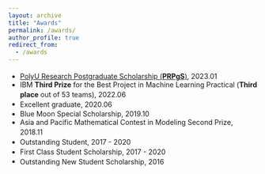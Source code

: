 ```yaml
---
layout: archive
title: "Awards"
permalink: /awards/
author_profile: true
redirect_from:
  - /awards
---
```


+ [PolyU Research Postgraduate Scholarship (**PRPgS**)](https://www.polyu.edu.hk/comp/study/research-postgraduate-programme/phd-and-mphil-in-computing/), 2023.01 <img src='/images/polyu_logo.png' style='width: 1.2em;'>
+ IBM **Third Prize** for the Best Project in Machine Learning Practical (**Third place** out of 53 teams), 2022.06 <img src='/images/uoe_log.png' style='width: 1.2em;'>
+ Excellent graduate, 2020.06 <img src='/images/whu_logo.png' style='width: 1.2em;'>
+ Blue Moon Special Scholarship, 2019.10 <img src='/images/whu_logo.png' style='width: 1.2em;'>
+ Asia and Pacific Mathematical Contest in Modeling Second Prize, 2018.11 <img src='/images/whu_logo.png' style='width: 1.2em;'>
+ Outstanding Student, 2017 - 2020 <img src='/images/whu_logo.png' style='width: 1.2em;'>
+ First Class Student Scholarship, 2017 - 2020 <img src='/images/whu_logo.png' style='width: 1.2em;'>
+ Outstanding New Student Scholarship, 2016 <img src='/images/whu_logo.png' style='width: 1.2em;'>



